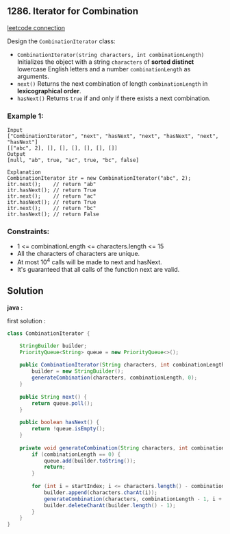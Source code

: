 ## 1286. Iterator for Combination

[leetcode connection](https://leetcode.com/problems/iterator-for-combination/)

Design the `CombinationIterator` class:

* `CombinationIterator(string characters, int combinationLength)` Initializes the object with a string `characters` of **sorted distinct** lowercase English letters and a number `combinationLength` as arguments.
* `next()` Returns the next combination of length `combinationLength` in **lexicographical order**.
* `hasNext()` Returns `true` if and only if there exists a next combination.

### Example 1:
```
Input
["CombinationIterator", "next", "hasNext", "next", "hasNext", "next", "hasNext"]
[["abc", 2], [], [], [], [], [], []]
Output
[null, "ab", true, "ac", true, "bc", false]

Explanation
CombinationIterator itr = new CombinationIterator("abc", 2);
itr.next();    // return "ab"
itr.hasNext(); // return True
itr.next();    // return "ac"
itr.hasNext(); // return True
itr.next();    // return "bc"
itr.hasNext(); // return False
```

### Constraints:

* 1 <= combinationLength <= characters.length <= 15
* All the characters of characters are unique.
* At most 10<sup>4</sup> calls will be made to next and hasNext.
* It's guaranteed that all calls of the function next are valid.

## Solution

**java :**

first solution :
```java
class CombinationIterator {

    StringBuilder builder;
    PriorityQueue<String> queue = new PriorityQueue<>();
    
    public CombinationIterator(String characters, int combinationLength) {
        builder = new StringBuilder();
        generateCombination(characters, combinationLength, 0);
    }
    
    public String next() {
        return queue.poll();
    }
    
    public boolean hasNext() {
        return !queue.isEmpty();
    }
    
    private void generateCombination(String characters, int combinationLength, int startIndex) {
        if (combinationLength == 0) {
            queue.add(builder.toString());
            return;
        }
        
        for (int i = startIndex; i <= characters.length() - combinationLength; i++) {
            builder.append(characters.charAt(i));
            generateCombination(characters, combinationLength - 1, i + 1);
            builder.deleteCharAt(builder.length() - 1);
        }
    }
}
```